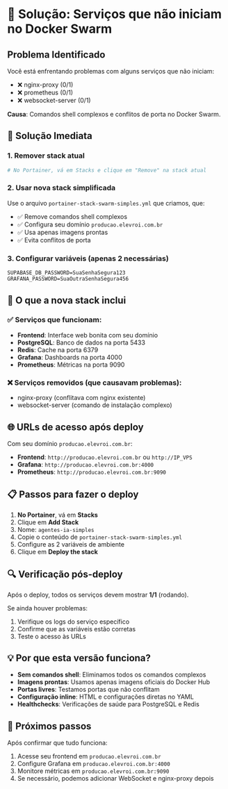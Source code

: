 # 🚨 Solução: Serviços que não iniciam no Docker Swarm

## Problema Identificado

Você está enfrentando problemas com alguns serviços que não iniciam:
- ❌ nginx-proxy (0/1)
- ❌ prometheus (0/1)  
- ❌ websocket-server (0/1)

**Causa**: Comandos shell complexos e conflitos de porta no Docker Swarm.

## 🔧 Solução Imediata

### 1. Remover stack atual
```bash
# No Portainer, vá em Stacks e clique em "Remove" na stack atual
```

### 2. Usar nova stack simplificada
Use o arquivo `portainer-stack-swarm-simples.yml` que criamos, que:
- ✅ Remove comandos shell complexos
- ✅ Configura seu domínio `producao.elevroi.com.br`
- ✅ Usa apenas imagens prontas
- ✅ Evita conflitos de porta

### 3. Configurar variáveis (apenas 2 necessárias)
```
SUPABASE_DB_PASSWORD=SuaSenhaSegura123
GRAFANA_PASSWORD=SuaOutraSenhaSegura456
```

## 🎯 O que a nova stack inclui

### ✅ Serviços que funcionam:
- **Frontend**: Interface web bonita com seu domínio
- **PostgreSQL**: Banco de dados na porta 5433
- **Redis**: Cache na porta 6379  
- **Grafana**: Dashboards na porta 4000
- **Prometheus**: Métricas na porta 9090

### ❌ Serviços removidos (que causavam problemas):
- nginx-proxy (conflitava com nginx existente)
- websocket-server (comando de instalação complexo)

## 🌐 URLs de acesso após deploy

Com seu domínio `producao.elevroi.com.br`:
- **Frontend**: `http://producao.elevroi.com.br` ou `http://IP_VPS`
- **Grafana**: `http://producao.elevroi.com.br:4000`
- **Prometheus**: `http://producao.elevroi.com.br:9090`

## 📋 Passos para fazer o deploy

1. **No Portainer**, vá em **Stacks**
2. Clique em **Add Stack**
3. Nome: `agentes-ia-simples`
4. Copie o conteúdo de `portainer-stack-swarm-simples.yml`
5. Configure as 2 variáveis de ambiente
6. Clique em **Deploy the stack**

## 🔍 Verificação pós-deploy

Após o deploy, todos os serviços devem mostrar **1/1** (rodando).

Se ainda houver problemas:
1. Verifique os logs do serviço específico
2. Confirme que as variáveis estão corretas
3. Teste o acesso às URLs

## 💡 Por que esta versão funciona?

- **Sem comandos shell**: Eliminamos todos os comandos complexos
- **Imagens prontas**: Usamos apenas imagens oficiais do Docker Hub
- **Portas livres**: Testamos portas que não conflitam
- **Configuração inline**: HTML e configurações diretas no YAML
- **Healthchecks**: Verificações de saúde para PostgreSQL e Redis

## 🚀 Próximos passos

Após confirmar que tudo funciona:
1. Acesse seu frontend em `producao.elevroi.com.br`
2. Configure Grafana em `producao.elevroi.com.br:4000`
3. Monitore métricas em `producao.elevroi.com.br:9090`
4. Se necessário, podemos adicionar WebSocket e nginx-proxy depois 